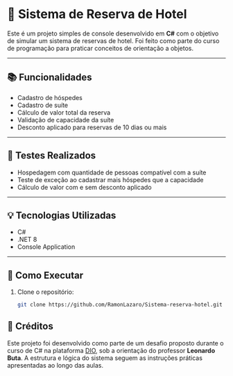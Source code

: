 # 🏨 Sistema de Reserva de Hotel

Este é um projeto simples de console desenvolvido em **C#** com o objetivo de simular um sistema de reservas de hotel. Foi feito como parte do curso de programação para praticar conceitos de orientação a objetos.

---

## 📚 Funcionalidades

- Cadastro de hóspedes
- Cadastro de suíte
- Cálculo de valor total da reserva
- Validação de capacidade da suíte
- Desconto aplicado para reservas de 10 dias ou mais

---

## 🧪 Testes Realizados

- Hospedagem com quantidade de pessoas compatível com a suíte
- Teste de exceção ao cadastrar mais hóspedes que a capacidade
- Cálculo de valor com e sem desconto aplicado

---

## 💡 Tecnologias Utilizadas

- C#
- .NET 8
- Console Application

---

## 🚀 Como Executar

1. Clone o repositório:
   ```bash
   git clone https://github.com/RamonLazaro/Sistema-reserva-hotel.git


## 📌 Créditos

Este projeto foi desenvolvido como parte de um desafio proposto durante o curso de C# na plataforma [DIO](https://www.dio.me/), sob a orientação do professor **Leonardo Buta**. A estrutura e lógica do sistema seguem as instruções práticas apresentadas ao longo das aulas.
